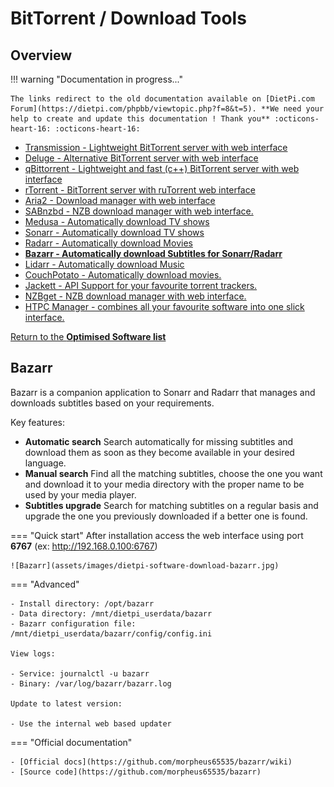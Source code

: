 # BitTorrent / Download Tools

## Overview

!!! warning "Documentation in progress..." 

    The links redirect to the old documentation available on [DietPi.com Forum](https://dietpi.com/phpbb/viewtopic.php?f=8&t=5). **We need your help to create and update this documentation ! Thank you** :octicons-heart-16: :octicons-heart-16:

- [Transmission - Lightweight BitTorrent server with web interface](https://dietpi.com/phpbb/viewtopic.php?f=8&t=5#p46)
- [Deluge - Alternative BitTorrent server with web interface](https://dietpi.com/phpbb/viewtopic.php?f=8&t=5&start=10#p61)
- [qBittorrent - Lightweight and fast (c++) BitTorrent server with web interface](https://dietpi.com/phpbb/viewtopic.php?f=8&t=5&start=70#p2272)
- [rTorrent - BitTorrent server with ruTorrent web interface](https://dietpi.com/phpbb/viewtopic.php?p=2603#p2603)
- [Aria2 - Download manager with web interface](https://dietpi.com/phpbb/viewtopic.php?f=8&t=5&start=90#p6177)
- [SABnzbd - NZB download manager with web interface.](https://dietpi.com/phpbb/viewtopic.php?f=8&t=5&start=100#p6747)
- [Medusa - Automatically download TV shows](https://dietpi.com/phpbb/viewtopic.php?f=8&t=5&start=80#p3327)
- [Sonarr - Automatically download TV shows](https://dietpi.com/phpbb/viewtopic.php?f=8&t=5&start=100#p7455)
- [Radarr - Automatically download Movies](https://dietpi.com/phpbb/viewtopic.php?p=7457#p7457)
- **[Bazarr - Automatically download Subtitles for Sonarr/Radarr](#bazarr)**
- [Lidarr - Automatically download Music](https://dietpi.com/phpbb/viewtopic.php?f=8&t=5&start=130#p13580)
- [CouchPotato - Automatically download movies.](https://dietpi.com/phpbb/viewtopic.php?p=7212#p7212)
- [Jackett - API Support for your favourite torrent trackers.](https://dietpi.com/phpbb/viewtopic.php?p=7503#p7503)
- [NZBget - NZB download manager with web interface.](https://dietpi.com/phpbb/viewtopic.php?p=7575#p7575)
- [HTPC Manager - combines all your favourite software into one slick interface.](https://dietpi.com/phpbb/viewtopic.php?f=8&t=5&start=110#p8043)

[Return to the **Optimised Software list**](../dietpi_optimised_software)

## Bazarr

Bazarr is a companion application to Sonarr and Radarr that manages and downloads subtitles based on your requirements.

Key features:

- **Automatic search**
    Search automatically for missing subtitles and download them as soon as they become available in your desired language.
- **Manual search**
    Find all the matching subtitles, choose the one you want and download it to your media directory with the proper name to be used by your media player.
- **Subtitles upgrade**
    Search for matching subtitles on a regular basis and upgrade the one you previously downloaded if a better one is found.

=== "Quick start"
    After installation access the web interface using port **6767** (ex: http://192.168.0.100:6767) 

    ![Bazarr](assets/images/dietpi-software-download-bazarr.jpg)


=== "Advanced"
    
    - Install directory: /opt/bazarr
    - Data directory: /mnt/dietpi_userdata/bazarr
    - Bazarr configuration file: /mnt/dietpi_userdata/bazarr/config/config.ini

    View logs:

    - Service: journalctl -u bazarr
    - Binary: /var/log/bazarr/bazarr.log
    
    Update to latest version: 
    
    - Use the internal web based updater

=== "Official documentation"

    - [Official docs](https://github.com/morpheus65535/bazarr/wiki)
    - [Source code](https://github.com/morpheus65535/bazarr)
